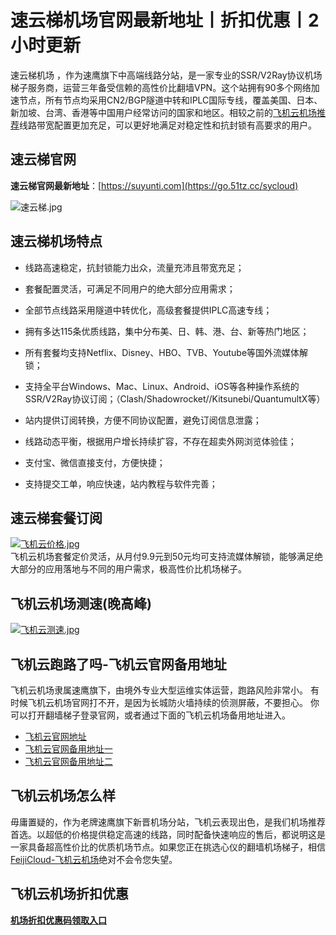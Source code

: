 # 速云梯机场官网最新地址丨折扣优惠丨2小时更新
速云梯机场 ，作为速鹰旗下中高端线路分站，是一家专业的SSR/V2Ray协议机场梯子服务商，运营三年备受信赖的高性价比翻墙VPN。这个站拥有90多个网络加速节点，所有节点均采用CN2/BGP隧道中转和IPLC国际专线，覆盖美国、日本、新加坡、台湾、香港等中国用户经常访问的国家和地区。相较之前的[飞机云机场推荐](https://vpn-website.github.io/feijicloud/)线路带宽配置更加充足，可以更好地满足对稳定性和抗封锁有高要求的用户。

## 速云梯官网
**速云梯官网最新地址**：[https://suyunti.com](https://go.51tz.cc/sycloud)

![速云梯.jpg](https://s2.loli.net/2023/11/28/tZVUaivdECBQhwy.jpg)

## 速云梯机场特点
* 线路高速稳定，抗封锁能力出众，流量充沛且带宽充足；

* 套餐配置灵活，可满足不同用户的绝大部分应用需求；

* 全部节点线路采用隧道中转优化，高级套餐提供IPLC高速专线；

* 拥有多达115条优质线路，集中分布美、日、韩、港、台、新等热门地区；

* 所有套餐均支持Netflix、Disney、HBO、TVB、Youtube等国外流媒体解锁；

* 支持全平台Windows、Mac、Linux、Android、iOS等各种操作系统的SSR/V2Ray协议订阅；（Clash/Shadowrocket//Kitsunebi/QuantumultX等）

* 站内提供订阅转换，方便不同协议配置，避免订阅信息泄露；

* 线路动态平衡，根据用户增长持续扩容，不存在超卖外网浏览体验佳；

* 支付宝、微信直接支付，方便快捷；

* 支持提交工单，响应快速，站内教程与软件完善；

## 速云梯套餐订阅
[![飞机云价格.jpg](https://s2.loli.net/2023/12/08/W8rY2pE9oeVcJnm.jpg)](https://go.51tz.cc/fjcloud)  
飞机云机场套餐定价灵活，从月付9.9元到50元均可支持流媒体解锁，能够满足绝大部分的应用落地与不同的用户需求，极高性价比机场梯子。

## 飞机云机场测速(晚高峰)
[![飞机云测速.jpg](https://s2.loli.net/2023/12/08/TElmno8SFXc7Lfw.jpg)](https://go.51tz.cc/fjcloud)

## 飞机云跑路了吗-飞机云官网备用地址
飞机云机场隶属速鹰旗下，由境外专业大型运维实体运营，跑路风险非常小。
有时候飞机云机场官网打不开，是因为长城防火墙持续的侦测屏蔽，不要担心。
你可以打开翻墙梯子登录官网，或者通过下面的飞机云机场备用地址进入。
* [飞机云官网地址](https://go.51tz.cc/fjcloud)
* [飞机云官网备用地址一](https://go.51tz.cc/dove)
* [飞机云官网备用地址二](https://go.51tz.cc/bitnet)

## 飞机云机场怎么样
毋庸置疑的，作为老牌速鹰旗下新晋机场分站，飞机云表现出色，是我们机场推荐首选。以超低的价格提供稳定高速的线路，同时配备快速响应的售后，都说明这是一家具备超高性价比的优质机场节点。如果您正在挑选心仪的翻墙机场梯子，相信[FeijiCloud-飞机云机场](https://go.51tz.cc/fjcloud)绝对不会令您失望。

## 飞机云机场折扣优惠
[**机场折扣优惠码领取入口**](https://ihaoke.vip/discount/)

